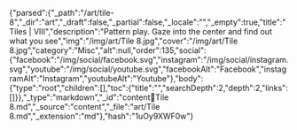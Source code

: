 {"parsed":{"_path":"/art/tile-8","_dir":"art","_draft":false,"_partial":false,"_locale":"","_empty":true,"title":"Tiles | VIII","description":"Pattern play. Gaze into the center and find out what you see","img":"/img/art/Tile 8.jpg","cover":"/img/art/Tile 8.jpg","category":"Misc","alt":null,"order":135,"social":{"facebook":"/img/social/facebook.svg","instagram":"/img/social/instagram.svg","youtube":"/img/social/youtube.svg","facebookAlt":"Facebook","instagramAlt":"Instagram","youtubeAlt":"Youtube"},"body":{"type":"root","children":[],"toc":{"title":"","searchDepth":2,"depth":2,"links":[]}},"_type":"markdown","_id":"content:art:Tile 8.md","_source":"content","_file":"art/Tile 8.md","_extension":"md"},"hash":"1uOy9XWF0w"}